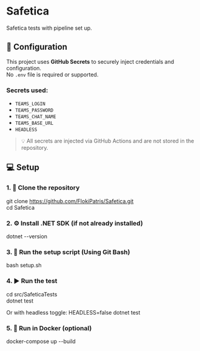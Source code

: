# Safetica
Safetica tests with pipeline set up.

## 🔐 Configuration

This project uses **GitHub Secrets** to securely inject credentials and configuration.  
No `.env` file is required or supported.

### Secrets used:
- `TEAMS_LOGIN`
- `TEAMS_PASSWORD`
- `TEAMS_CHAT_NAME`
- `TEAMS_BASE_URL`
- `HEADLESS`

> 💡 All secrets are injected via GitHub Actions and are not stored in the repository.

## 💻 Setup

### 1. 🧾 Clone the repository
git clone https://github.com/FlokiPatris/Safetica.git      
cd Safetica

### 2. ⚙️ Install .NET SDK (if not already installed)
dotnet --version

### 3. 🚀 Run the setup script (Using Git Bash)
bash setup.sh

### 4. ▶️ Run the test
cd src/SafeticaTests       
dotnet test

Or with headless toggle:
HEADLESS=false dotnet test

### 5. 🐳 Run in Docker (optional)
docker-compose up --build
